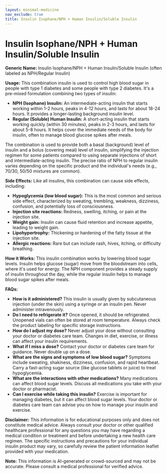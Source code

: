 ```yaml
---
layout: minimal-medicine
nav_exclude: true
title: Insulin Isophane/NPH + Human Insulin/Soluble Insulin
---
```


# Insulin Isophane/NPH + Human Insulin/Soluble Insulin

**Generic Name:** Insulin Isophane/NPH + Human Insulin/Soluble Insulin (often labeled as NPH/Regular Insulin)

**Usage:** This combination insulin is used to control high blood sugar in people with type 1 diabetes and some people with type 2 diabetes.  It's a pre-mixed formulation combining two types of insulin:

* **NPH (Isophane) Insulin:**  An intermediate-acting insulin that starts working within 1-2 hours, peaks in 4-12 hours, and lasts for about 18-24 hours.  It provides a longer-lasting background insulin level.
* **Regular (Soluble) Human Insulin:** A short-acting insulin that starts working quickly (within 30 minutes), peaks in 2-3 hours, and lasts for about 5-8 hours.  It helps cover the immediate needs of the body for insulin, often to manage blood glucose spikes after meals.

The combination is used to provide both a basal (background) level of insulin and a bolus (covering meal) level of insulin, simplifying the injection regimen for some patients compared to using separate injections of short and intermediate-acting insulin.  The precise ratio of NPH to regular insulin varies depending on the specific product and the individual's needs (e.g., 70/30, 50/50 mixtures are common).

**Side Effects:**  Like all insulins, this combination can cause side effects, including:

* **Hypoglycemia (low blood sugar):** This is the most common and serious side effect, characterized by sweating, trembling, weakness, dizziness, confusion, and potentially loss of consciousness.
* **Injection site reactions:** Redness, swelling, itching, or pain at the injection site.
* **Weight gain:** Insulin can cause fluid retention and increase appetite, leading to weight gain.
* **Lipohypertrophy:** Thickening or hardening of the fatty tissue at the injection site.
* **Allergic reactions:** Rare but can include rash, hives, itching, or difficulty breathing.


**How it Works:** This insulin combination works by lowering blood sugar levels.  Insulin helps glucose (sugar) move from the bloodstream into cells, where it's used for energy. The NPH component provides a steady supply of insulin throughout the day, while the regular insulin helps to manage blood sugar spikes after meals.


**FAQs:**

* **How is it administered?**  This insulin is usually given by subcutaneous injection (under the skin) using a syringe or an insulin pen.  Never administer intravenously.
* **Do I need to refrigerate it?**  Once opened, it should be refrigerated.  Unopened vials can often be stored at room temperature.  Always check the product labeling for specific storage instructions.
* **How do I adjust my dose?**  Never adjust your dose without consulting your doctor or diabetes care team.  Changes in diet, exercise, or illness can affect your insulin requirements.
* **What if I miss a dose?** Contact your doctor or diabetes care team for guidance.  Never double up on a dose.
* **What are the signs and symptoms of low blood sugar?**  Symptoms include sweating, shakiness, dizziness, confusion, and rapid heartbeat.  Carry a fast-acting sugar source (like glucose tablets or juice) to treat hypoglycemia.
* **What are the interactions with other medications?** Many medications can affect blood sugar levels. Discuss all medications you take with your doctor or pharmacist.
* **Can I exercise while taking this insulin?**  Exercise is important for managing diabetes, but it can affect blood sugar levels.  Your doctor or diabetes care team can advise you on how to manage your insulin and exercise.


**Disclaimer:** This information is for educational purposes only and does not constitute medical advice. Always consult your doctor or other qualified healthcare professional for any questions you may have regarding a medical condition or treatment and before undertaking a new health care regimen.  The specific instructions and precautions for your individual insulin product may vary, so carefully review the patient information leaflet provided with your medication.


**Note:** This information is AI-generated or crowd-sourced and may not be accurate. Please consult a medical professional for verified advice.